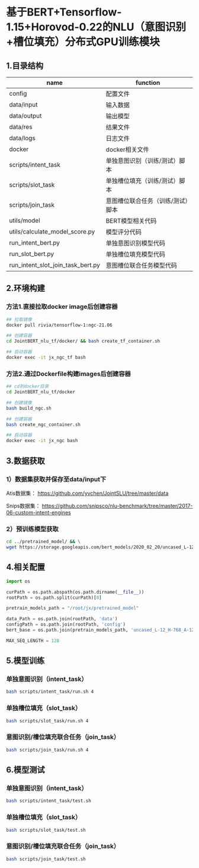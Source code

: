 # 基于BERT+Tensorflow-1.15+Horovod-0.22的NLU（意图识别+槽位填充）分布式GPU训练模块
## 1.目录结构

|  **name**   | **function**  |
|  ----  | ----  |
| config  | 配置文件 |
| data/input  | 输入数据 |
| data/output  | 输出模型 |
| data/res  | 结果文件 |
| data/logs  | 日志文件 |
| docker  | docker相关文件 |
| scripts/intent_task  | 单独意图识别（训练/测试）脚本 |
| scripts/slot_task  | 单独槽位填充（训练/测试）脚本 |
| scripts/join_task  | 意图槽位联合任务（训练/测试）脚本 |
| utils/model  | BERT模型相关代码 |
| utils/calculate_model_score.py  | 模型评分代码 |
| run_intent_bert.py  | 单独意图识别模型代码 |
| run_slot_bert.py  | 单独槽位填充模型代码 |
| run_intent_slot_join_task_bert.py  | 意图槽位联合任务模型代码 |
## 2.环境构建
### 方法1.直接拉取docker image后创建容器
```bash
## 拉取镜像
docker pull rivia/tensorflow-1:ngc-21.06

## 创建容器
cd JointBERT_nlu_tf/docker/ && bash create_tf_container.sh

## 启动容器
docker exec -it jx_ngc_tf bash
```
### 方法2.通过Dockerfile构建images后创建容器
```bash
## cd到docker目录
cd JointBERT_nlu_tf/docker

## 创建镜像
bash build_ngc.sh

## 创建容器
bash create_ngc_container.sh

## 启动容器
docker exec -it jx_ngc bash
```
## 3.数据获取
### 1）数据集获取并保存至data/input下
Atis数据集：
https://github.com/yvchen/JointSLU/tree/master/data

Snips数据集：
https://github.com/snipsco/nlu-benchmark/tree/master/2017-06-custom-intent-engines
### 2）预训练模型获取
```bash
cd ../pretrained_model/ && \
wget https://storage.googleapis.com/bert_models/2020_02_20/uncased_L-12_H-768_A-12.zip
```
## 4.相关配置
```python
import os

curPath = os.path.abspath(os.path.dirname(__file__))
rootPath = os.path.split(curPath)[0]

pretrain_models_path = "/root/jx/pretrained_model"

data_Path = os.path.join(rootPath, 'data')
configPath = os.path.join(rootPath, 'config')
bert_base = os.path.join(pretrain_models_path, 'uncased_L-12_H-768_A-12')

MAX_SEQ_LENGTH = 128
```
## 5.模型训练
### 单独意图识别（intent_task）
```bash
bash scripts/intent_task/run.sh 4
```
### 单独槽位填充（slot_task）
```bash
bash scripts/slot_task/run.sh 4
```
### 意图识别/槽位填充联合任务（join_task）
```bash
bash scripts/join_task/run.sh 4
```
## 6.模型测试
### 单独意图识别（intent_task）
```bash
bash scripts/intent_task/test.sh
```
### 单独槽位填充（slot_task）
```bash
bash scripts/slot_task/test.sh
```
### 意图识别/槽位填充联合任务（join_task）
```bash
bash scripts/join_task/test.sh
```